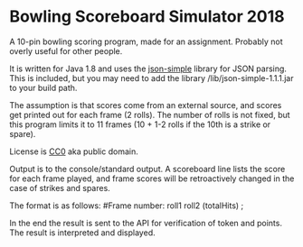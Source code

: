 # Bowling Scoreboard Simulator 2018

 A 10-pin bowling scoring program, made for an assignment. Probably not overly useful for other people.
 
 It is written for Java 1.8 and uses the [json-simple](https://code.google.com/archive/p/json-simple/) library for JSON parsing. This is included, but you may need to add the library /lib/json-simple-1.1.1.jar to your build path.

 The assumption is that scores come from an external source, and scores get printed out for each frame (2 rolls).
 The number of rolls is not fixed, but this program limits it to 11 frames (10 + 1-2 rolls if the 10th is a strike or spare).
 
 License is [CC0](https://creativecommons.org/publicdomain/zero/1.0/) aka public domain.

Output is to the console/standard output. A scoreboard line lists the score for each frame played, and frame scores will be retroactively changed in the case of strikes and spares.

The format is as follows:
\#Frame number: roll1 roll2 (totalHits) ; <next frame>

In the end the result is sent to the API for verification of token and points. The result is interpreted and displayed.

 